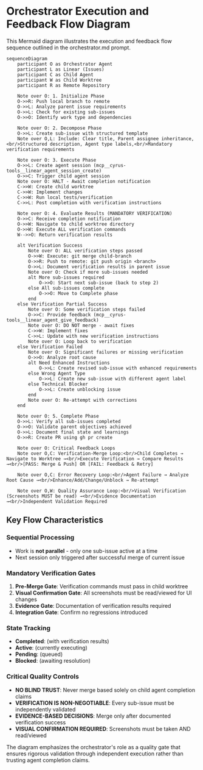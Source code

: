 # Orchestrator Execution and Feedback Flow Diagram

This Mermaid diagram illustrates the execution and feedback flow sequence outlined in the orchestrator.md prompt.

```mermaid
sequenceDiagram
    participant O as Orchestrator Agent
    participant L as Linear (Issues)
    participant C as Child Agent
    participant W as Child Worktree
    participant R as Remote Repository

    Note over O: 1. Initialize Phase
    O->>R: Push local branch to remote
    O->>L: Analyze parent issue requirements
    O->>L: Check for existing sub-issues
    O->>O: Identify work type and dependencies

    Note over O: 2. Decompose Phase
    O->>L: Create sub-issue with structured template
    Note over O,L: Include: Clear title, Parent assignee inheritance,<br/>Structured description, Agent type labels,<br/>Mandatory verification requirements

    Note over O: 3. Execute Phase
    O->>L: Create agent session (mcp__cyrus-tools__linear_agent_session_create)
    O->>C: Trigger child agent session
    Note over O: HALT - Await completion notification
    C->>W: Create child worktree
    C->>W: Implement changes
    C->>W: Run local tests/verification
    C->>L: Post completion with verification instructions

    Note over O: 4. Evaluate Results (MANDATORY VERIFICATION)
    O->>C: Receive completion notification
    O->>W: Navigate to child worktree directory
    O->>W: Execute ALL verification commands
    W-->>O: Return verification results
    
    alt Verification Success
        Note over O: ALL verification steps passed
        O->>W: Execute: git merge child-branch
        O->>R: Push to remote: git push origin <branch>
        O->>L: Document verification results in parent issue
        Note over O: Check if more sub-issues needed
        alt More sub-issues required
            O->>O: Start next sub-issue (back to step 2)
        else All sub-issues complete
            O->>O: Move to Complete phase
        end
    else Verification Partial Success
        Note over O: Some verification steps failed
        O->>C: Provide feedback (mcp__cyrus-tools__linear_agent_give_feedback)
        Note over O: DO NOT merge - await fixes
        C->>W: Implement fixes
        C->>L: Update with new verification instructions
        Note over O: Loop back to verification
    else Verification Failed
        Note over O: Significant failures or missing verification
        O->>O: Analyze root cause
        alt Need Enhanced Instructions
            O->>L: Create revised sub-issue with enhanced requirements
        else Wrong Agent Type
            O->>L: Create new sub-issue with different agent label
        else Technical Blocker
            O->>L: Create unblocking issue
        end
        Note over O: Re-attempt with corrections
    end

    Note over O: 5. Complete Phase
    O->>L: Verify all sub-issues completed
    O->>O: Validate parent objectives achieved
    O->>L: Document final state and learnings
    O->>R: Create PR using gh pr create

    Note over O: Critical Feedback Loops
    Note over O,C: Verification-Merge Loop:<br/>Child Completes → Navigate to Worktree →<br/>Execute Verification → Compare Results →<br/>[PASS: Merge & Push] OR [FAIL: Feedback & Retry]

    Note over O,C: Error Recovery Loop:<br/>Agent Failure → Analyze Root Cause →<br/>Enhance/Add/Change/Unblock → Re-attempt

    Note over O,W: Quality Assurance Loop:<br/>Visual Verification (Screenshots MUST be read) →<br/>Evidence Documentation →<br/>Independent Validation Required
```

## Key Flow Characteristics

### Sequential Processing
- Work is **not parallel** - only one sub-issue active at a time
- Next session only triggered after successful merge of current issue

### Mandatory Verification Gates
1. **Pre-Merge Gate**: Verification commands must pass in child worktree
2. **Visual Confirmation Gate**: All screenshots must be read/viewed for UI changes
3. **Evidence Gate**: Documentation of verification results required
4. **Integration Gate**: Confirm no regressions introduced

### State Tracking
- **Completed**: (with verification results)
- **Active**: (currently executing)
- **Pending**: (queued)
- **Blocked**: (awaiting resolution)

### Critical Quality Controls
- **NO BLIND TRUST**: Never merge based solely on child agent completion claims
- **VERIFICATION IS NON-NEGOTIABLE**: Every sub-issue must be independently validated
- **EVIDENCE-BASED DECISIONS**: Merge only after documented verification success
- **VISUAL CONFIRMATION REQUIRED**: Screenshots must be taken AND read/viewed

The diagram emphasizes the orchestrator's role as a quality gate that ensures rigorous validation through independent execution rather than trusting agent completion claims.